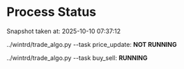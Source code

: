 # Process Status

Snapshot taken at: 2025-10-10 07:37:12

../wintrd/trade_algo.py --task price_update: **NOT RUNNING**

../wintrd/trade_algo.py --task buy_sell: **RUNNING**

